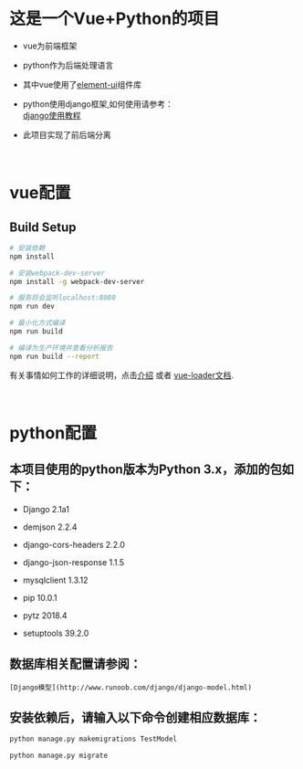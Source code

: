 # 这是一个Vue+Python的项目

* vue为前端框架

* python作为后端处理语言

* 其中vue使用了[element-ui](http://element.eleme.io/#/zh-CN)组件库

* python使用django框架,如何使用请参考：<br>
	[django使用教程](http://www.runoob.com/django/django-tutorial.html)

* 此项目实现了前后端分离

<br>

# vue配置

## Build Setup

``` bash
# 安装依赖
npm install

# 安装webpack-dev-server
npm install -g webpack-dev-server

# 服务将会监听localhost:8080
npm run dev

# 最小化方式编译
npm run build

# 编译为生产环境并查看分析报告
npm run build --report
```

有关事情如何工作的详细说明，点击[介绍](http://vuejs-templates.github.io/webpack/) 或者 [vue-loader文档](http://vuejs.github.io/vue-loader).

<br>

# python配置

## 本项目使用的python版本为Python 3.x，添加的包如下：<br>

* Django 2.1a1

* demjson 2.2.4

* django-cors-headers 2.2.0

* django-json-response 1.1.5

* mysqlclient 1.3.12

* pip 10.0.1

* pytz 2018.4

* setuptools 39.2.0

## 数据库相关配置请参阅：<br>
	[Django模型](http://www.runoob.com/django/django-model.html)

## 安装依赖后，请输入以下命令创建相应数据库：

``` bash
python manage.py makemigrations TestModel

python manage.py migrate
```